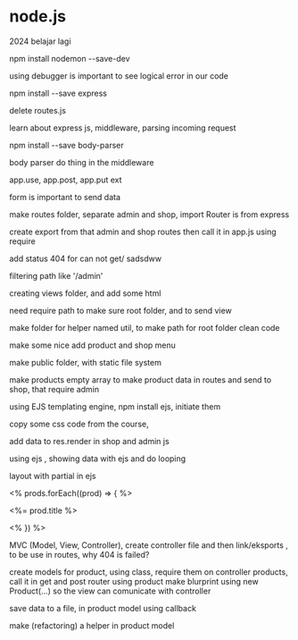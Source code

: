 # node.js

2024 belajar lagi

npm install nodemon --save-dev

using debugger is important to see logical error in our code

npm install --save express

delete routes.js

learn about express js, middleware, parsing incoming request

npm install --save body-parser

body parser do thing in the middleware

app.use, app.post, app.put ext

form is important to send data

make routes folder, separate admin and shop, import Router is from express

create export from that admin and shop routes then call it in app.js using require

add status 404 for can not get/ sadsdww

filtering path like '/admin'

creating views folder, and add some html

need require path to make sure root folder, and to send view

make folder for helper named util, to make path for root folder clean code

make some nice add product and shop menu

make public folder, with static file system

make products empty array to make product data in routes and send to shop, that require admin

using EJS templating engine, npm install ejs, initiate them

copy some css code from the course,

add data to res.render in shop and admin js

using ejs , showing data with ejs and do looping

layout with partial in ejs

<% prods.forEach((prod) => { %>

<%= prod.title %>

<% }) %>

MVC (Model, View, Controller), create controller file and then link/eksports , to be use in routes, why 404 is failed?

create models for product, using class, require them on controller products, call it in get and post router
using product make blurprint using new Product(...) so the view can comunicate with controller

save data to a file, in product model using callback

make (refactoring) a helper in product model
